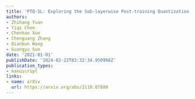 ```yaml
---
title: 'PTQ-SL: Exploring the Sub-layerwise Post-training Quantization'
authors:
- Zhihang Yuan
- Yiqi Chen
- Chenhao Xue
- Chenguang Zhang
- Qiankun Wang
- Guangyu Sun
date: '2021-01-01'
publishDate: '2024-02-22T02:32:34.950998Z'
publication_types:
- manuscript
links:
- name: arXiv
  url: https://arxiv.org/abs/2110.07809
---
```

